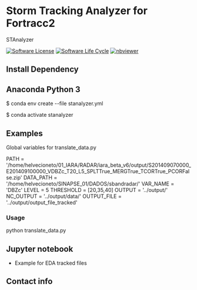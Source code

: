 # Storm Tracking Analyzer for Fortracc2
STAnalyzer

<!-- badges: start -->

[![Software License](https://img.shields.io/badge/license-MIT-green)](https://github.com/helvecioneto/stanalyzer/blob/master/LICENSE)
[![Software Life Cycle](https://img.shields.io/badge/lifecycle-maturing-blue.svg)](https://www.tidyverse.org/lifecycle/#maturing)
[![nbviewer](https://raw.githubusercontent.com/jupyter/design/master/logos/Badges/nbviewer_badge.svg)](https://nbviewer.jupyter.org/github/helvecioneto/stanalyzer/blob/main/docs/Example.ipynb)

<!-- badges: end -->

## Install Dependency
## Anaconda Python 3

$ conda env create --file stanalyzer.yml

$ conda activate stanalyzer

## Examples
Global variables for translate_data.py

PATH = '/home/helvecioneto/01_IARA/RADAR/iara_beta_v6/output/S201409070000_E201409100000_VDBZc_T20_L5_SPLTTrue_MERGTrue_TCORTrue_PCORFalse.zip'
DATA_PATH = '/home/helvecioneto/SINAPSE_01/DADOS/sbandradar/'
VAR_NAME = 'DBZc'
LEVEL = 5
THRESHOLD = [20,35,40]
OUTPUT = '../output/'
NC_OUTPUT = '../output/data/'
OUTPUT_FILE = '../output/output_file_tracked'

### Usage

python translate_data.py

## Jupyter notebook

- Example for EDA tracked files

## Contact info

